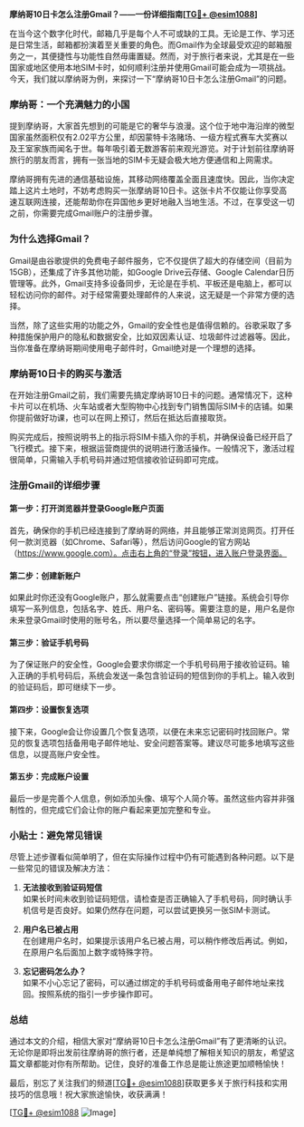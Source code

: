 **摩纳哥10日卡怎么注册Gmail？——一份详细指南[[TG💪+ @esim1088](https://t.me/s/esim1088)]**

在当今这个数字化时代，邮箱几乎是每个人不可或缺的工具。无论是工作、学习还是日常生活，邮箱都扮演着至关重要的角色。而Gmail作为全球最受欢迎的邮箱服务之一，其便捷性与功能性自然毋庸置疑。然而，对于旅行者来说，尤其是在一些国家或地区使用本地SIM卡时，如何顺利注册并使用Gmail可能会成为一项挑战。今天，我们就以摩纳哥为例，来探讨一下“摩纳哥10日卡怎么注册Gmail”的问题。

### **摩纳哥：一个充满魅力的小国**

提到摩纳哥，大家首先想到的可能是它的奢华与浪漫。这个位于地中海沿岸的微型国家虽然面积仅有2.02平方公里，却因蒙特卡洛赌场、一级方程式赛车大奖赛以及王室家族而闻名于世。每年吸引着无数游客前来观光游览。对于计划前往摩纳哥旅行的朋友而言，拥有一张当地的SIM卡无疑会极大地方便通信和上网需求。

摩纳哥拥有先进的通信基础设施，其移动网络覆盖全面且速度快。因此，当你决定踏上这片土地时，不妨考虑购买一张摩纳哥10日卡。这张卡片不仅能让你享受高速互联网连接，还能帮助你在异国他乡更好地融入当地生活。不过，在享受这一切之前，你需要完成Gmail账户的注册步骤。

### **为什么选择Gmail？**

Gmail是由谷歌提供的免费电子邮件服务，它不仅提供了超大的存储空间（目前为15GB），还集成了许多其他功能，如Google Drive云存储、Google Calendar日历管理等。此外，Gmail支持多设备同步，无论是在手机、平板还是电脑上，都可以轻松访问你的邮件。对于经常需要处理邮件的人来说，这无疑是一个非常方便的选择。

当然，除了这些实用的功能之外，Gmail的安全性也是值得信赖的。谷歌采取了多种措施保护用户的隐私和数据安全，比如双因素认证、垃圾邮件过滤器等。因此，当你准备在摩纳哥期间使用电子邮件时，Gmail绝对是一个理想的选择。

### **摩纳哥10日卡的购买与激活**

在开始注册Gmail之前，我们需要先搞定摩纳哥10日卡的问题。通常情况下，这种卡片可以在机场、火车站或者大型购物中心找到专门销售国际SIM卡的店铺。如果你提前做好功课，也可以在网上预订，然后在抵达后直接取货。

购买完成后，按照说明书上的指示将SIM卡插入你的手机，并确保设备已经开启了飞行模式。接下来，根据运营商提供的说明进行激活操作。一般情况下，激活过程很简单，只需输入手机号码并通过短信接收验证码即可完成。

### **注册Gmail的详细步骤**

#### **第一步：打开浏览器并登录Google账户页面**
首先，确保你的手机已经连接到了摩纳哥的网络，并且能够正常浏览网页。打开任何一款浏览器（如Chrome、Safari等），然后访问Google的官方网站（https://www.google.com）。点击右上角的“登录”按钮，进入账户登录界面。

#### **第二步：创建新账户**
如果此时你还没有Google账户，那么就需要点击“创建账户”链接。系统会引导你填写一系列信息，包括名字、姓氏、用户名、密码等。需要注意的是，用户名是你未来登录Gmail时使用的账号名，所以要尽量选择一个简单易记的名字。

#### **第三步：验证手机号码**
为了保证账户的安全性，Google会要求你绑定一个手机号码用于接收验证码。输入正确的手机号码后，系统会发送一条包含验证码的短信到你的手机上。输入收到的验证码后，即可继续下一步。

#### **第四步：设置恢复选项**
接下来，Google会让你设置几个恢复选项，以便在未来忘记密码时找回账户。常见的恢复选项包括备用电子邮件地址、安全问题答案等。建议尽可能多地填写这些信息，以提高账户安全性。

#### **第五步：完成账户设置**
最后一步是完善个人信息，例如添加头像、填写个人简介等。虽然这些内容并非强制性的，但完成它们会让你的账户看起来更加完整和专业。

### **小贴士：避免常见错误**

尽管上述步骤看似简单明了，但在实际操作过程中仍有可能遇到各种问题。以下是一些常见的错误及解决方法：

1. **无法接收到验证码短信**  
   如果长时间未收到验证码短信，请检查是否正确输入了手机号码，同时确认手机信号是否良好。如果仍然存在问题，可以尝试更换另一张SIM卡测试。

2. **用户名已被占用**  
   在创建用户名时，如果提示该用户名已被占用，可以稍作修改后再试。例如，在原用户名后面加上数字或特殊字符。

3. **忘记密码怎么办？**  
   如果不小心忘记了密码，可以通过绑定的手机号码或备用电子邮件地址来找回。按照系统的指引一步步操作即可。

### **总结**

通过本文的介绍，相信大家对“摩纳哥10日卡怎么注册Gmail”有了更清晰的认识。无论你是即将出发前往摩纳哥的旅行者，还是单纯想了解相关知识的朋友，希望这篇文章都能对你有所帮助。记住，良好的准备工作总是能让旅途更加顺畅愉快！

最后，别忘了关注我们的频道[[TG💪+ @esim1088](https://t.me/s/esim1088)]获取更多关于旅行科技和实用技巧的信息哦！祝大家旅途愉快，收获满满！

[[TG💪+ @esim1088](https://t.me/s/esim1088) ![Image](https://i.postimg.cc/4NQfJmqS/Snipaste-2025-05-13-00-14-12.png)]